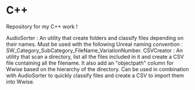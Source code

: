 # C++
Repository for my C++ work !

AudioSorter : An utility that create folders and classify files depending on their names. Must be used with the following Unreal naming convention : SW_Category_SubCategory_FileName_VariationNumber. 
CSVCreator : An utility that scan a directory, list all the files included in it and create a CSV file containing all the filename. It also add an "objectpath" column for Wwise based on the hierarchy of the directory. Can be used in combination with AudioSorter to quickly classify files and create a CSV to import them into Wwise.
